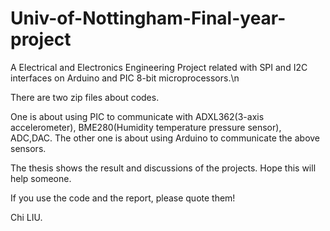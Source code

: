 # Univ-of-Nottingham-Final-year-project


A Electrical and Electronics Engineering Project related with SPI and I2C interfaces on Arduino and PIC 8-bit microprocessors.\n



There are two zip files about codes.

One is about using PIC to communicate with ADXL362(3-axis accelerometer), BME280(Humidity temperature pressure sensor), ADC,DAC.
The other one is about using Arduino to communicate the above sensors.

The thesis shows the result and discussions of the projects.
Hope this will help someone.

If you use the code and the report, please quote them!


Chi LIU.
